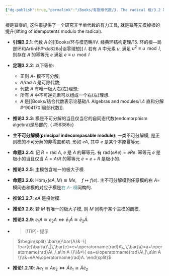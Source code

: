 ```yaml
---
{"dg-publish":true,"permalink":"/Books/有限维代数/3. The radical 根/3.2 幂等元的提升, 主模/","dgPassFrontmatter":true,"created":"2024-08-07T10:08:00.071+08:00","updated":"2024-08-24T17:01:37.385+08:00"}
---
```


根是幂零的, 这件事提供了一个研究非半单代数的有力工具, 就是幂等元模掉根的提升(lifting of idempotents modulo the radical).

+ **引理3.2.1**: 代数 $A$ 的[[Books/环与模范畴/Ⅳ. 经典环结构定理/15. 环的根—局部环和Artin环#^dc826a\|诣零理想]] $I$. 若有 $A$ 中元素 $u$, 满足 $u^2\equiv u\mod{I}$, 则存在 $A$ 的幂等元 $e$ 满足 $e\equiv u\mod{I}$

+ **定理3.2.2**: 以下等价:
	+ 正则 $A$- 模不可分解;
	+ $A/\mathrm{rad\ }A$ 是可除代数;
	+ 代数 $A$ 有唯一极大右(左)理想;
	+ 所有 $A$ 中不可逆元素可以组成一个右(左)理想.
	+ $A$ 是[[Books/结合代数表示论基础/Ⅰ. Algebras and modules/Ⅰ.4 直和分解#^904170\|局部代数]].

+ **推论3.2.3**: 模是不可分解的当且仅当它的自同态代数(endomorphism algebra)是局部的.
{ #56386c}


+ **主不可分解模(principal indecompasable module)**: 一类不可分解模, 是正则模的不可分解的非零直和项. 形如 $eA$, 其中 $e$ 是某个本原幂等元.

+ **命题3.2.4**: 记 $R=\mathrm{rad\ }A$, $e$ 是 $A$ 的幂等元. 有 $\operatorname{rad}(eAe)=eRe$. 幂等元 $e$ 是极小的当且仅当 $\bar{A}=A/R$ 的幂等元 $\bar{e}=e+R$ 是极小的.

+ **推论3.2.5**: 主模包含唯一的极大子模.

+ **命题3.2.6**: $\operatorname{Hom}_A(eA,M)\cong Me,\quad f\mapsto f(e)$. 主不可分解模到任意模的右 $A$= 模同态和模的对应子模是<font color=CadetBlue>右 $A$- 模</font>同构的.

+ **推论3.2.7**: $eA$ 是投射模.

+ **推论3.2.8**: 若 $M$ 有唯一的极大子模, 则 $M$ 同构于某个主模的商模.

+ **推论3.2.9**:  $e_{1}A\cong e_{2}A \iff \bar{e}_{1}\bar{A}\cong \bar{e}_{2}\bar{A}$.
+ > [!TIP]- 提示
>  $\begin{split}
\bar{e}\bar{A}&=\{ \bar{e}\bar{a}\,|\,\bar{e}=e+\operatorname{rad}A\,,\,\bar{a}=a+\operatorname{rad}A\,,\,a\in A \}\\&=\{ ea+e\operatorname{rad}A\,|\,a\in A \}\\&=eA/e\operatorname{rad}A.
\end{split}$

+ **推论1.2.10**:  $Ae_{1}\cong Ae_{2}\iff \bar{A}\bar{e}_{1}\cong \bar{A}\bar{e}_2$